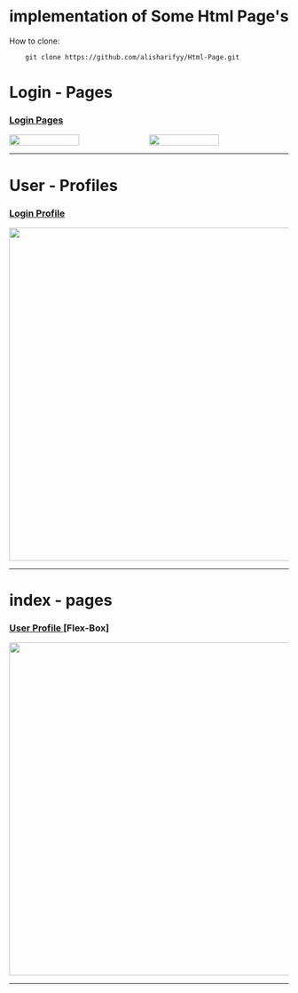 # implementation of Some Html Page's

How to clone:

        git clone https://github.com/alisharifyy/Html-Page.git
   
   
# Login - Pages
### <a href="https://github.com/alisharifyy/Html-Page/tree/main/Login-Pages" >Login Pages </a> 

<div style="display:flex;">
<img src="https://github.com/alisharifyy/Html-Page/blob/main/Login-Pages/01-Twitter-Login/img/twitter.png" width="50%">   
<img src="https://github.com/alisharifyy/Html-Page/blob/main/Login-Pages/02-login-Profile/img/login.png?raw=true)" width="50%">   

</div>

___
   
# User - Profiles
### <a href="https://github.com/alisharifyy/Html-Page/tree/main/User-profiles" >Login Profile </a> 
<img src="https://github.com/alisharifyy/Html-Page/blob/main/User-profiles/User-Profile-1/img/demo.png" width="600px">   

___

# index - pages
### <a href="https://github.com/alisharifyy/Html-Page/tree/main/Indexs-pages/01-Gym_page" >User Profile </a> [Flex-Box]
<img src="https://github.com/alisharifyy/Html-Page/blob/main/Indexs-pages/01-Gym_page/images/float.png" width="600px">

___




